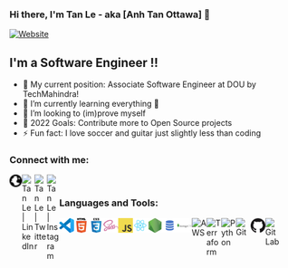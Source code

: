 ### Hi there, I'm Tan Le - aka [Anh Tan Ottawa] 👋

[![Website](https://img.shields.io/website?label=My-Portfolio&style=for-the-badge&url=https%3A%2F%2Fcodestackr.com)](https://tanle17th.github.io/My-Portfolio/)

## I'm a Software Engineer !!

- 🔭 My current position: Associate Software Engineer at DOU by TechMahindra!
- 🌱 I’m currently learning everything 🤣
- 👯 I’m looking to (im)prove myself
- 🥅 2022 Goals: Contribute more to Open Source projects
- ⚡ Fun fact: I love soccer and guitar just slightly less than coding

### Connect with me:

[<img align="left" alt="tanle17th" width="22px" src="https://raw.githubusercontent.com/iconic/open-iconic/master/svg/globe.svg" />][website]
[<img align="left" alt="Tan Le | LinkedIn" width="22px" src="https://cdn.jsdelivr.net/npm/simple-icons@v3/icons/linkedin.svg" />][linkedin]
[<img align="left" alt="Tan Le | Twitter" width="22px" src="https://cdn.jsdelivr.net/npm/simple-icons@v3/icons/twitter.svg" />][twitter]
[<img align="left" alt="Tan Le | Instagram" width="22px" src="https://cdn.jsdelivr.net/npm/simple-icons@v3/icons/instagram.svg" />][instagram]

<br />

### Languages and Tools:

<img align="left" alt="Visual Studio Code" width="26px" src="https://raw.githubusercontent.com/github/explore/80688e429a7d4ef2fca1e82350fe8e3517d3494d/topics/visual-studio-code/visual-studio-code.png" />
<img align="left" alt="HTML5" width="26px" src="https://raw.githubusercontent.com/github/explore/80688e429a7d4ef2fca1e82350fe8e3517d3494d/topics/html/html.png" />
<img align="left" alt="CSS3" width="26px" src="https://raw.githubusercontent.com/github/explore/80688e429a7d4ef2fca1e82350fe8e3517d3494d/topics/css/css.png" />
<img align="left" alt="Sass" width="26px" src="https://raw.githubusercontent.com/github/explore/80688e429a7d4ef2fca1e82350fe8e3517d3494d/topics/sass/sass.png" />
<img align="left" alt="JavaScript" width="26px" src="https://raw.githubusercontent.com/github/explore/80688e429a7d4ef2fca1e82350fe8e3517d3494d/topics/javascript/javascript.png" />
<img align="left" alt="React" width="26px" src="https://raw.githubusercontent.com/github/explore/80688e429a7d4ef2fca1e82350fe8e3517d3494d/topics/react/react.png" />
<img align="left" alt="Node.js" width="26px" src="https://raw.githubusercontent.com/github/explore/80688e429a7d4ef2fca1e82350fe8e3517d3494d/topics/nodejs/nodejs.png" />
<img align="left" alt="SQL" width="26px" src="https://raw.githubusercontent.com/github/explore/80688e429a7d4ef2fca1e82350fe8e3517d3494d/topics/sql/sql.png" />
<img align="left" alt="MongoDB" width="26px" src="https://raw.githubusercontent.com/github/explore/80688e429a7d4ef2fca1e82350fe8e3517d3494d/topics/mongodb/mongodb.png" />
<img align="left" alt="AWS" width="26px" src="https://upload.wikimedia.org/wikipedia/commons/thumb/5/5c/AWS_Simple_Icons_AWS_Cloud.svg/1024px-AWS_Simple_Icons_AWS_Cloud.svg.png" />
<img align="left" alt="Terraform" width="26px" src="https://hashicorp.gallerycdn.vsassets.io/extensions/hashicorp/terraform/2.16.0/1634228998436/Microsoft.VisualStudio.Services.Icons.Default" />
<img align="left" alt="Python" width="26px" src="https://raw.githubusercontent.com/jmnote/z-icons/master/svg/python.svg" />
<img align="left" alt="Git" width="26px" src="https://raw.githubusercontent.com/jmnote/z-icons/master/svg/git.svg" />
<img align="left" alt="GitHub" width="26px" src="https://raw.githubusercontent.com/github/explore/78df643247d429f6cc873026c0622819ad797942/topics/github/github.png" />
<img align="left" alt="GitLab" width="26px" src="https://cdn-icons-png.flaticon.com/512/5968/5968853.png" />

<br />
<br />

[website]: https://tanle17th.github.io/My-Portfolio
[twitter]: https://twitter.com/TanLe12797176
[instagram]: https://www.instagram.com/29_tanphuc
[linkedin]: https://www.linkedin.com/in/tan-le-296b001a0
